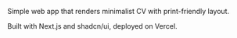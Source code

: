 Simple web app that renders minimalist CV with print-friendly layout.

Built with Next.js and shadcn/ui, deployed on Vercel.
